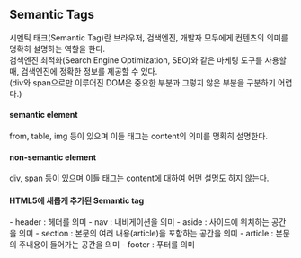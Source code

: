 Semantic Tags
-
시멘틱 태크(Semantic Tag)란 브라우저, 검색엔진, 개발자 모두에게 컨텐츠의 의미를 명확히 설명하는 역할을 한다.<br />
검색엔진 최적화(Search Engine Optimization, SEO)와 같은 마케팅 도구를 사용할 때, 검색엔진에 정확한 정보를 제공할 수 있다.<br />
(div와 span으로만 이루어진 DOM은 중요한 부분과 그렇지 않은 부분을 구분하기 어렵다.)

<h4>semantic element</h4>
from, table, img 등이 있으며 이들 태그는 content의 의미를 명확히 설명한다.<br />

<h4>non-semantic element</h4>
div, span 등이 있으며 이들 태그는 content에 대하여 어떤 설명도 하지 않는다.

<h4>HTML5에 새롭게 추가된 Semantic tag</h4>
- header : 헤더를 의미
- nav : 내비게이션을 의미
- aside : 사이드에 위치하는 공간을 의미
- section : 본문의 여러 내용(article)을 포함하는 공간을 의미
- article : 본문의 주내용이 들어가는 공간을 의미
- footer : 푸터를 의미